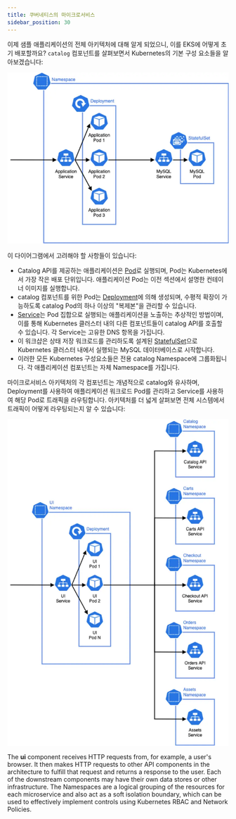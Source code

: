 ```yaml
---
title: 쿠버네티스의 마이크로서비스
sidebar_position: 30
---
```


이제 샘플 애플리케이션의 전체 아키텍처에 대해 알게 되었으니, 이를 EKS에 어떻게 초기 배포할까요? `catalog` 컴포넌트를 살펴보면서 Kubernetes의 기본 구성 요소들을 알아보겠습니다:

![Catalog microservice in Kubernetes](./assets/catalog-microservice.webp)

이 다이어그램에서 고려해야 할 사항들이 있습니다:

- Catalog API를 제공하는 애플리케이션은 [Pod](https://kubernetes.io/docs/concepts/workloads/pods/)로 실행되며, Pod는 Kubernetes에서 가장 작은 배포 단위입니다. 애플리케이션 Pod는 이전 섹션에서 설명한 컨테이너 이미지를 실행합니다.
- catalog 컴포넌트를 위한 Pod는 [Deployment](https://kubernetes.io/docs/concepts/workloads/controllers/deployment/)에 의해 생성되며, 수평적 확장이 가능하도록 catalog Pod의 하나 이상의 "복제본"을 관리할 수 있습니다.
- [Service](https://kubernetes.io/docs/concepts/services-networking/service/)는 Pod 집합으로 실행되는 애플리케이션을 노출하는 추상적인 방법이며, 이를 통해 Kubernetes 클러스터 내의 다른 컴포넌트들이 catalog API를 호출할 수 있습니다. 각 Service는 고유한 DNS 항목을 가집니다.
- 이 워크샵은 상태 저장 워크로드를 관리하도록 설계된 [StatefulSet](https://kubernetes.io/docs/concepts/workloads/controllers/statefulset/)으로 Kubernetes 클러스터 내에서 실행되는 MySQL 데이터베이스로 시작합니다.
- 이러한 모든 Kubernetes 구성요소들은 전용 catalog Namespace에 그룹화됩니다. 각 애플리케이션 컴포넌트는 자체 Namespace를 가집니다.

마이크로서비스 아키텍처의 각 컴포넌트는 개념적으로 catalog와 유사하며, Deployment를 사용하여 애플리케이션 워크로드 Pod를 관리하고 Service를 사용하여 해당 Pod로 트래픽을 라우팅합니다. 아키텍처를 더 넓게 살펴보면 전체 시스템에서 트래픽이 어떻게 라우팅되는지 알 수 있습니다:

![Microservices in Kubernetes](./assets/microservices.webp)

The **ui** component receives HTTP requests from, for example, a user's browser. It then makes HTTP requests to other API components in the architecture to fulfill that request and returns a response to the user. Each of the downstream components may have their own data stores or other infrastructure. The Namespaces are a logical grouping of the resources for each microservice and also act as a soft isolation boundary, which can be used to effectively implement controls using Kubernetes RBAC and Network Policies.